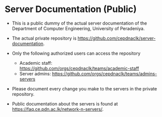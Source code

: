 # Server Documentation (Public)

* This is a public dummy of the actual server documentation of the Department of Computer Engineering, University of Peradeniya.

* The actual private repository is https://github.com/cepdnaclk/server-documentation. 

* Only the following authorized users can access the repository
  * Academic staff: https://github.com/orgs/cepdnaclk/teams/academic-staff
  * Server admins: https://github.com/orgs/cepdnaclk/teams/admins-servers

* Please document every change you make to the servers in the private repository. 

* Public documentation about the servers is found at https://faq.ce.pdn.ac.lk/network-n-servers/.
